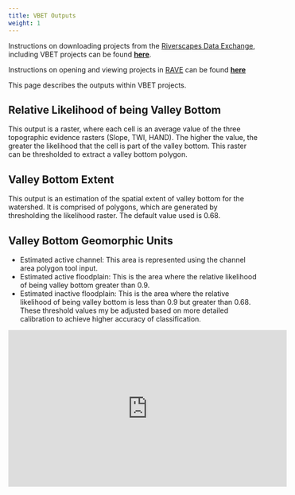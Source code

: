 ```yaml
---
title: VBET Outputs
weight: 1
---
```


Instructions on downloading projects from the [Riverscapes Data Exchange](https://data.riverscapes.net/#/), including VBET projects can be found [**here**](https://tools.riverscapes.net/DownloadingData.html).

Instructions on opening and viewing projects in [RAVE](https://rave.riverscapes.net/) can be found [**here**](https://tools.riverscapes.net/ViewingProjects.html)

This page describes the outputs within VBET projects.

## Relative Likelihood of being Valley Bottom
This output is a raster, where each cell is an average value of the three topographic evidence rasters (Slope, TWI, HAND). The higher the value, the greater the likelihood that the cell is part of the valley bottom. This raster can be thresholded to extract a valley bottom polygon.

## Valley Bottom Extent
This output is an estimation of the spatial extent of valley bottom for the watershed. It is comprised of polygons, which are generated by thresholding the likelihood raster. The default value used is 0.68.

## Valley Bottom Geomorphic Units
- Estimated active channel: This area is represented using the channel area polygon tool input.
- Estimated active floodplain: This is the area where the relative likelihood of being valley bottom greater than 0.9.
- Estimated inactive floodplain: This is the area where the relative likelihood of being valley bottom is less than 0.9 but greater than 0.68.
These threshold values my be adjusted based on more detailed calibration to achieve higher accuracy of classification.

<div class="responsive-embed">
<iframe width="560" height="315" src="https://www.youtube.com/embed/XBUhQieYNBU" frameborder="0" allow="accelerometer; autoplay; encrypted-media; gyroscope; picture-in-picture" allowfullscreen></iframe>
</div>

